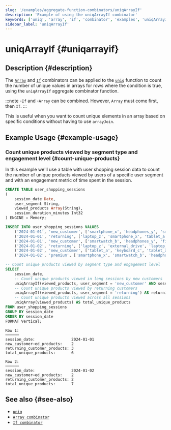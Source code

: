 ```yaml
---
slug: '/examples/aggregate-function-combinators/uniqArrayIf'
description: 'Example of using the uniqArrayIf combinator'
keywords: ['uniq', 'array', 'if', 'combinator', 'examples', 'uniqArrayIf']
sidebar_label: 'uniqArrayIf'
---
```


# uniqArrayIf {#uniqarrayif}

## Description {#description}

The [`Array`](/sql-reference/aggregate-functions/combinators#-array) and [`If`](/sql-reference/aggregate-functions/combinators#-if) combinators can be applied to the [`uniq`](/sql-reference/aggregate-functions/reference/uniq)
function to count the number of unique values in arrays for rows where the condition is true,
using the `uniqArrayIf` aggregate combinator function.

:::note
-`If` and -`Array` can be combined. However, `Array` must come first, then `If`.
:::

This is useful when you want to count unique elements in an array based on specific conditions without having to use `arrayJoin`.

## Example Usage {#example-usage}

### Count unique products viewed by segment type and engagement level {#count-unique-products}

In this example we'll use a table with user shopping session data to count the number of unique products viewed by users of a specific user segment and with an engagement metric of time spent in the session.

```sql title="Query"
CREATE TABLE user_shopping_sessions
(
    session_date Date,
    user_segment String,
    viewed_products Array(String),
    session_duration_minutes Int32
) ENGINE = Memory;

INSERT INTO user_shopping_sessions VALUES
    ('2024-01-01', 'new_customer', ['smartphone_x', 'headphones_y', 'smartphone_x'], 12),
    ('2024-01-01', 'returning', ['laptop_z', 'smartphone_x', 'tablet_a'], 25),
    ('2024-01-01', 'new_customer', ['smartwatch_b', 'headphones_y', 'fitness_tracker'], 8),
    ('2024-01-02', 'returning', ['laptop_z', 'external_drive', 'laptop_z'], 30),
    ('2024-01-02', 'new_customer', ['tablet_a', 'keyboard_c', 'tablet_a'], 15),
    ('2024-01-02', 'premium', ['smartphone_x', 'smartwatch_b', 'headphones_y'], 22);

-- Count unique products viewed by segment type and engagement level
SELECT 
    session_date,
    -- Count unique products viewed in long sessions by new customers
    uniqArrayIf(viewed_products, user_segment = 'new_customer' AND session_duration_minutes > 10) AS new_customer_engaged_products,
    -- Count unique products viewed by returning customers
    uniqArrayIf(viewed_products, user_segment = 'returning') AS returning_customer_products,
    -- Count unique products viewed across all sessions
    uniqArray(viewed_products) AS total_unique_products
FROM user_shopping_sessions
GROUP BY session_date
ORDER BY session_date
FORMAT Vertical;
```

```response title="Response"
Row 1:
──────
session_date:                2024-01-01
new_customer⋯ed_products:    2
returning_customer_products: 3
total_unique_products:       6

Row 2:
──────
session_date:                2024-01-02
new_customer⋯ed_products:    2
returning_customer_products: 2
total_unique_products:       7
```

## See also {#see-also}
- [`uniq`](/sql-reference/aggregate-functions/reference/uniq)
- [`Array combinator`](/sql-reference/aggregate-functions/combinators#-array)
- [`If combinator`](/sql-reference/aggregate-functions/combinators#-if)
